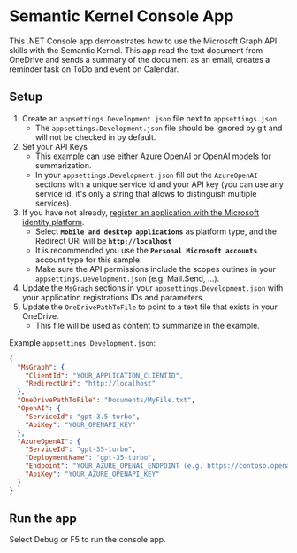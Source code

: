 # Semantic Kernel Console App

This .NET Console app demonstrates how to use the Microsoft Graph API skills with the Semantic Kernel. This app read the text document from OneDrive and sends a summary of the document as an email, creates a reminder task on ToDo and event on Calendar.

## Setup

1. Create an `appsettings.Development.json` file next to `appsettings.json`.
   - The `appsettings.Development.json` file should be ignored by git and will not be checked in by default.
2. Set your API Keys
   - This example can use either Azure OpenAI or OpenAI models for summarization.
   - In your `appsettings.Development.json` fill out the `AzureOpenAI` sections with a unique service id and your API key (you can use any service id, it's only a string that allows to
     distinguish multiple services).
3. If you have not already, [register an application with the Microsoft identity platform](https://learn.microsoft.com/azure/active-directory/develop/quickstart-register-app).
   - Select **`Mobile and desktop applications`** as platform type, and the Redirect URI will be **`http://localhost`**
   - It is recommended you use the **`Personal Microsoft accounts`** account type for this sample.
   - Make sure the API permissions include the scopes outines in your `appsettings.Development.json` (e.g. Mail.Send, ...).
4. Update the `MsGraph` sections in your `appsettings.Development.json` with your application registrations IDs and parameters.
5. Update the `OneDrivePathToFile` to point to a text file that exists in your OneDrive.
   - This file will be used as content to summarize in the example.

Example `appsettings.Development.json`:

```json
{
  "MsGraph": {
    "ClientId": "YOUR_APPLICATION_CLIENTID",
    "RedirectUri": "http://localhost"
  },
  "OneDrivePathToFile": "Documents/MyFile.txt",
  "OpenAI": {
    "ServiceId": "gpt-3.5-turbo",
    "ApiKey": "YOUR_OPENAPI_KEY"
  },
  "AzureOpenAI": {
    "ServiceId": "gpt-35-turbo",
    "DeploymentName": "gpt-35-turbo",
    "Endpoint": "YOUR_AZURE_OPENAI_ENDPOINT (e.g. https://contoso.openai.azure.com/",
    "ApiKey": "YOUR_AZURE_OPENAPI_KEY"
  }
}
```

## Run the app
Select Debug or F5 to run the console app.